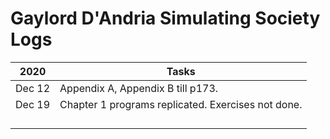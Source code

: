 # Gaylord D'Andria Simulating Society Logs



| 2020   | Tasks                                              |
| ------ | -------------------------------------------------- |
| Dec 12 | Appendix A, Appendix B till p173.                  |
| Dec 19 | Chapter 1 programs replicated. Exercises not done. |
|        |                                                    |
|        |                                                    |
|        |                                                    |
|        |                                                    |

